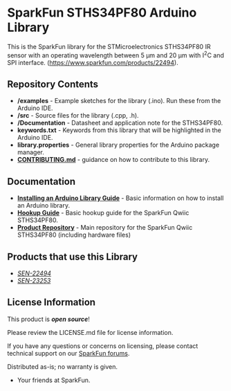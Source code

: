SparkFun STHS34PF80 Arduino Library
========================================


This is the SparkFun library for the STMicroelectronics STHS34PF80 IR sensor with an operating wavelength between 5 µm and 20 µm with I<sup>2</sup>C and SPI interface. (https://www.sparkfun.com/products/22494). 

Repository Contents
-------------------

* **/examples** - Example sketches for the library (.ino). Run these from the Arduino IDE.
* **/src** - Source files for the library (.cpp, .h).
* **/Documentation** - Datasheet and application note for the STHS34PF80.
* **keywords.txt** - Keywords from this library that will be highlighted in the Arduino IDE.
* **library.properties** - General library properties for the Arduino package manager.
* **[CONTRIBUTING.md](./CONTRIBUTING.md)** - guidance on how to contribute to this library.


Documentation
--------------

* **[Installing an Arduino Library Guide](https://learn.sparkfun.com/tutorials/installing-an-arduino-library)** - Basic information on how to install an Arduino library.
* **[Hookup Guide](https://docs.sparkfun.com/SparkFun_Qwiic_Human_Presence_Sensor-STHS34PF80/introduction/)** - Basic hookup guide for the SparkFun Qwiic STHS34PF80.
* **[Product Repository](https://github.com/sparkfun/SparkFun_Qwiic_Human_Presence_Sensor-STHS34PF80)** - Main repository for the SparkFun Qwiic STHS34PF80 (including hardware files)


Products that use this Library 
---------------------------------

* [*SEN-22494*](https://www.sparkfun.com/products/22494)
* [*SEN-23253*](https://www.sparkfun.com/products/23253)


License Information
-------------------

This product is _**open source**_! 

Please review the LICENSE.md file for license information. 

If you have any questions or concerns on licensing, please contact technical support on our [SparkFun forums](https://forum.sparkfun.com/viewforum.php?f=152).

Distributed as-is; no warranty is given.

- Your friends at SparkFun.

_<COLLABORATION CREDIT>_
